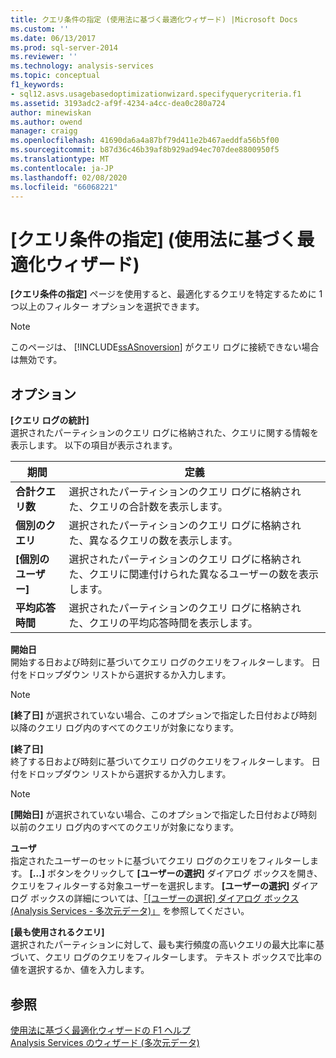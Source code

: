 ```yaml
---
title: クエリ条件の指定 (使用法に基づく最適化ウィザード) |Microsoft Docs
ms.custom: ''
ms.date: 06/13/2017
ms.prod: sql-server-2014
ms.reviewer: ''
ms.technology: analysis-services
ms.topic: conceptual
f1_keywords:
- sql12.asvs.usagebasedoptimizationwizard.specifyquerycriteria.f1
ms.assetid: 3193adc2-af9f-4234-a4cc-dea0c280a724
author: minewiskan
ms.author: owend
manager: craigg
ms.openlocfilehash: 41690da6a4a87bf79d411e2b467aeddfa56b5f00
ms.sourcegitcommit: b87d36c46b39af8b929ad94ec707dee8800950f5
ms.translationtype: MT
ms.contentlocale: ja-JP
ms.lasthandoff: 02/08/2020
ms.locfileid: "66068221"
---
```

# <a name="specify-query-criteria-usage-based-optimization-wizard"></a>[クエリ条件の指定] (使用法に基づく最適化ウィザード)
  
  **[クエリ条件の指定]** ページを使用すると、最適化するクエリを特定するために 1 つ以上のフィルター オプションを選択できます。  
  
> [!NOTE]  
>  このページは、 [!INCLUDE[ssASnoversion](../includes/ssasnoversion-md.md)] がクエリ ログに接続できない場合は無効です。  
  
## <a name="options"></a>オプション  
 **[クエリ ログの統計]**  
 選択されたパーティションのクエリ ログに格納された、クエリに関する情報を表示します。 以下の項目が表示されます。  
  
|期間|定義|  
|----------|----------------|  
|**合計クエリ数**|選択されたパーティションのクエリ ログに格納された、クエリの合計数を表示します。|  
|**個別のクエリ**|選択されたパーティションのクエリ ログに格納された、異なるクエリの数を表示します。|  
|**[個別のユーザー]**|選択されたパーティションのクエリ ログに格納された、クエリに関連付けられた異なるユーザーの数を表示します。|  
|**平均応答時間**|選択されたパーティションのクエリ ログに格納された、クエリの平均応答時間を表示します。|  
  
 **開始日**  
 開始する日および時刻に基づいてクエリ ログのクエリをフィルターします。 日付をドロップダウン リストから選択するか入力します。  
  
> [!NOTE]  
>  
  **[終了日]** が選択されていない場合、このオプションで指定した日付および時刻以降のクエリ ログ内のすべてのクエリが対象になります。  
  
 **[終了日]**  
 終了する日および時刻に基づいてクエリ ログのクエリをフィルターします。 日付をドロップダウン リストから選択するか入力します。  
  
> [!NOTE]  
>  
  **[開始日]** が選択されていない場合、このオプションで指定した日付および時刻以前のクエリ ログ内のすべてのクエリが対象になります。  
  
 **ユーザ**  
 指定されたユーザーのセットに基づいてクエリ ログのクエリをフィルターします。 
  **[...]** ボタンをクリックして **[ユーザーの選択]** ダイアログ ボックスを開き、クエリをフィルターする対象ユーザーを選択します。 
  **[ユーザーの選択]** ダイアログ ボックスの詳細については、[「[ユーザーの選択] ダイアログ ボックス (Analysis Services - 多次元データ)」](user-selection-dialog-box-analysis-services-multidimensional-data.md) を参照してください。  
  
 **[最も使用されるクエリ]**  
 選択されたパーティションに対して、最も実行頻度の高いクエリの最大比率に基づいて、クエリ ログのクエリをフィルターします。 テキスト ボックスで比率の値を選択するか、値を入力します。  
  
## <a name="see-also"></a>参照  
 [使用法に基づく最適化ウィザードの F1 ヘルプ](usage-based-optimization-wizard-f1-help.md)   
 [Analysis Services のウィザード &#40;多次元データ&#41;](analysis-services-wizards-multidimensional-data.md)  
  
  
